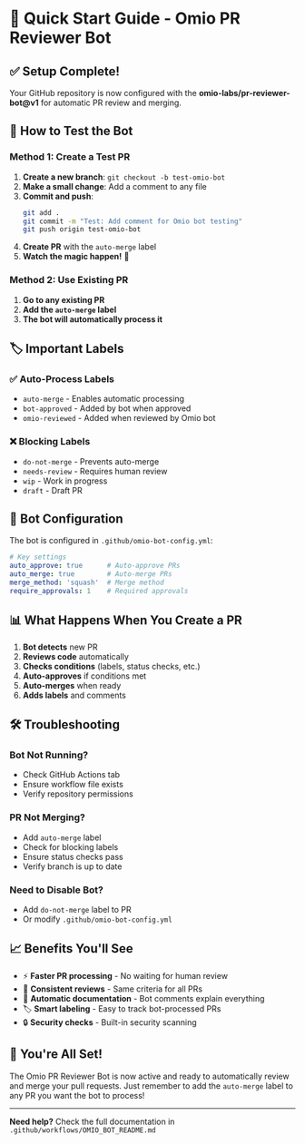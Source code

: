 # 🚀 Quick Start Guide - Omio PR Reviewer Bot

## ✅ Setup Complete!

Your GitHub repository is now configured with the **omio-labs/pr-reviewer-bot@v1** for automatic PR review and merging.

## 🎯 How to Test the Bot

### Method 1: Create a Test PR
1. **Create a new branch**: `git checkout -b test-omio-bot`
2. **Make a small change**: Add a comment to any file
3. **Commit and push**: 
   ```bash
   git add .
   git commit -m "Test: Add comment for Omio bot testing"
   git push origin test-omio-bot
   ```
4. **Create PR** with the `auto-merge` label
5. **Watch the magic happen!** 🎉

### Method 2: Use Existing PR
1. **Go to any existing PR**
2. **Add the `auto-merge` label**
3. **The bot will automatically process it**

## 🏷️ Important Labels

### ✅ Auto-Process Labels
- `auto-merge` - Enables automatic processing
- `bot-approved` - Added by bot when approved
- `omio-reviewed` - Added when reviewed by Omio bot

### ❌ Blocking Labels
- `do-not-merge` - Prevents auto-merge
- `needs-review` - Requires human review
- `wip` - Work in progress
- `draft` - Draft PR

## 🔧 Bot Configuration

The bot is configured in `.github/omio-bot-config.yml`:

```yaml
# Key settings
auto_approve: true      # Auto-approve PRs
auto_merge: true        # Auto-merge PRs
merge_method: 'squash'  # Merge method
require_approvals: 1    # Required approvals
```

## 📊 What Happens When You Create a PR

1. **Bot detects** new PR
2. **Reviews code** automatically
3. **Checks conditions** (labels, status checks, etc.)
4. **Auto-approves** if conditions met
5. **Auto-merges** when ready
6. **Adds labels** and comments

## 🛠️ Troubleshooting

### Bot Not Running?
- Check GitHub Actions tab
- Ensure workflow file exists
- Verify repository permissions

### PR Not Merging?
- Add `auto-merge` label
- Check for blocking labels
- Ensure status checks pass
- Verify branch is up to date

### Need to Disable Bot?
- Add `do-not-merge` label to PR
- Or modify `.github/omio-bot-config.yml`

## 📈 Benefits You'll See

- ⚡ **Faster PR processing** - No waiting for human review
- 🤖 **Consistent reviews** - Same criteria for all PRs
- 📝 **Automatic documentation** - Bot comments explain everything
- 🏷️ **Smart labeling** - Easy to track bot-processed PRs
- 🔒 **Security checks** - Built-in security scanning

## 🎉 You're All Set!

The Omio PR Reviewer Bot is now active and ready to automatically review and merge your pull requests. Just remember to add the `auto-merge` label to any PR you want the bot to process!

---

**Need help?** Check the full documentation in `.github/workflows/OMIO_BOT_README.md`